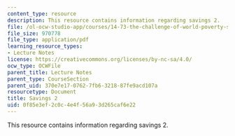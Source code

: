 ```yaml
---
content_type: resource
description: This resource contains information regarding savings 2.
file: /ol-ocw-studio-app/courses/14-73-the-challenge-of-world-poverty-spring-2011/0f85e3ef2c0c4e4f56a93d265caf6e22_MIT14_73S11_Lec21_slides.pdf
file_size: 970778
file_type: application/pdf
learning_resource_types:
- Lecture Notes
license: https://creativecommons.org/licenses/by-nc-sa/4.0/
ocw_type: OCWFile
parent_title: Lecture Notes
parent_type: CourseSection
parent_uid: 370e7e17-0762-7fb6-3218-87fe9acd107a
resourcetype: Document
title: Savings 2
uid: 0f85e3ef-2c0c-4e4f-56a9-3d265caf6e22
---
```

This resource contains information regarding savings 2.